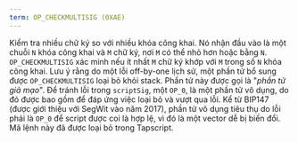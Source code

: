 ```yaml
---
term: OP_CHECKMULTISIG (0XAE)
---
```


Kiểm tra nhiều chữ ký so với nhiều khóa công khai. Nó nhận đầu vào là một chuỗi `N` khóa công khai và `M` chữ ký, nơi `M` có thể nhỏ hơn hoặc bằng `N`. `OP_CHECKMULTISIG` xác minh nếu ít nhất `M` chữ ký khớp với `M` trong số `N` khóa công khai. Lưu ý rằng do một lỗi off-by-one lịch sử, một phần tử bổ sung được `OP_CHECKMULTISIG` loại bỏ khỏi stack. Phần tử này được gọi là "*phần tử giả mạo*". Để tránh lỗi trong `scriptSig`, một `OP_0`, là một phần tử vô dụng, do đó được bao gồm để đáp ứng việc loại bỏ và vượt qua lỗi. Kể từ BIP147 (được giới thiệu với SegWit vào năm 2017), phần tử vô dụng tiêu thụ do lỗi phải là `OP_0` để script được coi là hợp lệ, vì đó là một vector dễ bị biến đổi. Mã lệnh này đã được loại bỏ trong Tapscript.
